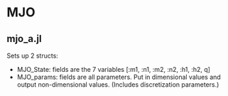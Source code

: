 # MJO
## mjo_a.jl
Sets up 2 structs:
 - MJO_State: fields are the 7 variables [:m1, :n1, :m2, :n2, :h1, :h2, q]
 - MJO_params: fields are all parameters. Put in dimensional values and output non-dimensional values. (Includes discretization parameters.)
